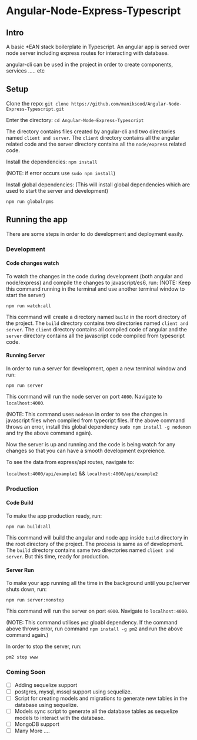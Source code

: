 # Angular-Node-Express-Typescript

## Intro
A basic \*EAN stack boilerplate in Typescript. An angular app is served over node server including express routes for interacting with database.

angular-cli can be used in the project in order to create components, services ..... etc

## Setup
Clone the repo:
`git clone https://github.com/maniksood/Angular-Node-Express-Typescript.git`


Enter the directory: 
`cd Angular-Node-Express-Typescript`


The directory contains files created by angular-cli and two directories named `client and server`. The `client` directory contains all the angular related code and the server directory contains all the `node/express` related code.


Install the dependencies: 
`npm install`

(NOTE: if error occurs use `sudo npm install`)


Install global dependencies: (This will install global dependencies which are used to start the server and development)

`npm run globalnpms`


## Running the app
There are some steps in order to do development and deployment easily.

### Development
#### Code changes watch
To watch the changes in the code during development (both angular and node/express) and compile the changes to javascript/es6, run: (NOTE: Keep this command running in the terminal and use another terminal window to start the server)

`npm run watch:all`

This command will create a directory named `build` in the roort directory of the project. The `build` directory contains two directories named `client and server`. The `client` directory contains all compiled code of angular and the `server` directory contains all the javascript code compiled from typescript code.

#### Running Server
In order to run a server for development, open a new terminal window and run:

`npm run server`

This command will run the node server on port `4000`. Navigate to `localhost:4000`.

(NOTE: This command uses `nodemon` in order to see the changes in javascript files when compiled from typecript files. If the above command throws an error, install this global dependency `sudo npm install -g nodemon` and try the above command again).

Now the server is up and running and the code is being watch for any changes so that you can have a smooth development expreience.

To see the data from express/api routes, navigate to:

`localhost:4000/api/example1` && `localhost:4000/api/example2`

### Production
#### Code Build
To make the app production ready, run:

`npm run build:all`

This command will build the angular and node app inside `build` directory in the root directory of the project. The process is same as of development. The `build` directory contains same two directories named `client and server`. But this time, ready for production.

#### Server Run
To make your app running all the time in the background until you pc/server shuts down, run:

`npm run server:nonstop`

This command will run the server on port `4000`. Navigate to `localhost:4000`.

(NOTE: This command utilises `pm2` gloabl dependency. If the command above throws error, run command `npm install -g pm2` and run the above command again.)

In order to stop the server, run:

`pm2 stop www`


### Coming Soon

- [ ] Adding sequelize support
- [ ] postgres, mysql, mssql support using sequelize.
- [ ] Script for creating models and migrations to generate new tables in the database using sequelize.
- [ ] Models sync script to generate all the database tables as sequelize models to interact with the database.
- [ ] MongoDB support
- [ ] Many More ....
